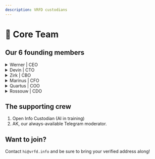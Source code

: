 ```yaml
---
description: VRFD custodians
---
```


# 👥 Core Team

## Our 6 founding members

<details>

<summary>Werner | CEO</summary>

Executive\
\
Our leader.

werner@vrfd.info

[Github](https://github.com/WernerVdM97)\
[LinkedIn](https://www.linkedin.com/in/werner-van-der-merwe-57b074192)

</details>

<details>

<summary>Devin | CTO</summary>

Technical\
\
The brains.

decarb@vrfd.info\
\
[LinkedIn](https://za.linkedin.com/in/devin-joubert-a7561518a)

</details>

<details>

<summary>Zirk | CBO</summary>

Branding\
\
The looks.

zirk@vrfd.info\
brand@vrfd.info\
\
[LinkedIn](https://www.linkedin.com/in/zirk-mackay-94846b224)

</details>

<details>

<summary>Marinus | CFO</summary>

Finances\
\
The cruncher of numbers.

marinus@vrfd.info\
finance@vrfd.info

[LinkedIn](https://www.linkedin.com/in/pieter-marinus-compion-a224271b4/)

</details>

<details>

<summary>Quartus | COO</summary>

Operations\
\
The oil to our machine.

qaurtus@vrfd.info\
\
[LinkedIn](https://www.linkedin.com/in/quartus-lamprecht-42bb9815a/)

</details>

<details>

<summary>Rossouw | CDO</summary>

Data\
\
The problem solver.

ross@vrfd.info\
\
[LinkedIn](https://www.linkedin.com/in/rossouw-landman-0679b5193/)

</details>

## The supporting crew

1. Open Info Custodian (AI in training)
2. AK, our always-available Telegram moderator.&#x20;

## Want to join?

Contact `hi@vrfd.info` and be sure to bring your verified address along!
